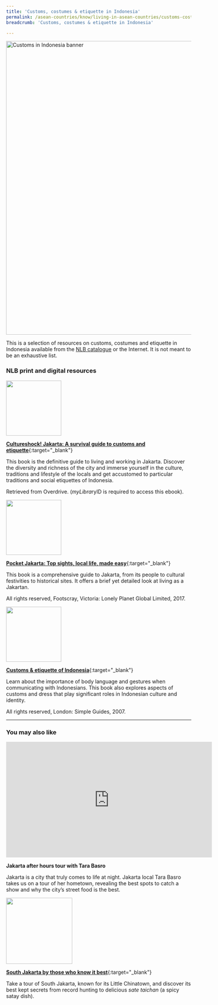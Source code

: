 ```yaml
---
title: 'Customs, costumes & etiquette in Indonesia'
permalink: /asean-countries/know/living-in-asean-countries/customs-costumes-etiquette-in-indonesia/
breadcrumb: 'Customs, costumes & etiquette in Indonesia'

---
```



<img src="/images/asean-living/Customs-Indonesia.jpg" alt="Customs in Indonesia banner" style="width:800px;" />

This is a selection of resources on customs, costumes and etiquette in Indonesia available from the  [NLB catalogue](http://catalogue.nlb.gov.sg/) or the Internet.  It is not meant to be an exhaustive list.

### **NLB print and digital resources**

<img src="/images/book-covers/Cultureshock-Jakarta-A-survival-guide-to-customs-and-etiquette.jpg" style="width:150px;" />

[**Cultureshock! Jakarta: A survival guide to customs and etiquette**](https://singapore.libraryreserve.com/10/50/en/ContentDetails.htm?id=2153BA72-BC54-4781-AF08-51A2CF6901A4){:target="_blank"}

This book is the definitive guide to living and working in Jakarta. Discover the diversity and richness of the city and immerse yourself in the culture, traditions and lifestyle of the locals and get accustomed to particular traditions and social etiquettes of Indonesia.

Retrieved from Overdrive. (*myLibra*ryID is required to access this ebook).

<img src="/images/book-covers/Pocket-Jakarta-Top-sights-local-life-made-easy.png" style="width:150px;" />

[**Pocket Jakarta: Top sights, local life, made easy**](http://eservice.nlb.gov.sg/item_holding.aspx?bid=202942171){:target="_blank"}

This book is a comprehensive guide to Jakarta, from its people to cultural festivities to historical sites. It offers a brief yet detailed look at living as a Jakartan.

All rights reserved, Footscray, Victoria: Lonely Planet Global Limited, 2017.

<img src="/images/book-covers/Customs-etiquette-of-Indonesia.jpg" style="width:150px;" />

[**Customs & etiquette of Indonesia**](http://eservice.nlb.gov.sg/item_holding.aspx?bid=12864384){:target="_blank"}

Learn about the importance of body language and gestures when communicating with Indonesians. This book also explores aspects of customs and dress that play significant roles in Indonesian culture and identity.

All rights reserved, London: Simple Guides, 2007.

---

### **You may also like**

<div class="bp-youtube">
<iframe width="560" height="315" src="https://www.youtube.com/embed/N0w3eakSCik" frameborder="0" allow="accelerometer; autoplay; encrypted-media; gyroscope; picture-in-picture" allowfullscreen></iframe>
</div>

**Jakarta after hours tour with Tara Basro**

Jakarta is a city that truly comes to life at night. Jakarta local Tara Basro takes us on a tour of her hometown, revealing the best spots to catch a show and why the city’s street food is the best.

<img src="/images/resources/Article 3.jpg" style="width:180px;" />

[**South Jakarta by those who know it best**](https://video.vice.com/en_id/video/down-south/59b0b74bdd8f9ba15752dea3){:target="_blank"}

Take a tour of South Jakarta, known for its Little Chinatown, and discover its best kept secrets from record hunting to delicious *sate taichan* (a spicy satay dish).